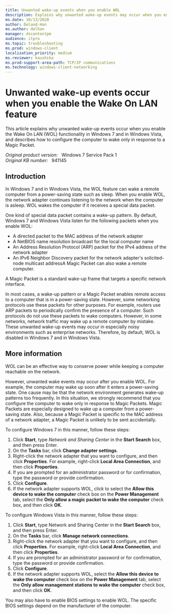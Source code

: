 ```yaml
---
title: Unwanted wake-up events when you enable WOL
description: Explains why unwanted wake-up events may occur when you enable WOL functionality in Windows 7 and in Windows Vista.
ms.date: 10/13/2020
author: Deland-Han
ms.author: delhan
manager: dscontentpm
audience: itpro
ms.topic: troubleshooting
ms.prod: windows-client
localization_priority: medium
ms.reviewer: kaushika
ms.prod-support-area-path: TCP/IP communications
ms.technology: windows-client-networking
---
```

# Unwanted wake-up events occur when you enable the Wake On LAN feature

This article explains why unwanted wake-up events occur when you enable the Wake On LAN (WOL) functionality in Windows 7 and in Windows Vista, and describes how to configure the computer to wake only in response to a Magic Packet.

_Original product version:_ &nbsp; Windows 7 Service Pack 1  
_Original KB number:_ &nbsp; 941145

## Introduction

In Windows 7 and in Windows Vista, the WOL feature can wake a remote computer from a power-saving state such as sleep. When you enable WOL, the network adapter continues listening to the network when the computer is asleep. WOL wakes the computer if it receives a special data packet.

One kind of special data packet contains a wake-up pattern. By default, Windows 7 and Windows Vista listen for the following packets when you enable WOL:

- A directed packet to the MAC address of the network adapter
- A NetBIOS name resolution broadcast for the local computer name
- An Address Resolution Protocol (ARP) packet for the IPv4 address of the network adapter
- An IPv6 Neighbor Discovery packet for the network adapter's solicited-node multicast addressA Magic Packet can also wake a remote computer.

A Magic Packet is a standard wake-up frame that targets a specific network interface.

In most cases, a wake-up pattern or a Magic Packet enables remote access to a computer that is in a power-saving state. However, some networking protocols use these packets for other purposes. For example, routers use ARP packets to periodically confirm the presence of a computer. Such protocols do not use these packets to wake computers. However, in some networks, network traffic may wake up a remote computer by mistake. These unwanted wake-up events may occur in especially noisy environments such as enterprise networks. Therefore, by default, WOL is disabled in Windows 7 and in Windows Vista.

## More information

WOL can be an effective way to conserve power while keeping a computer reachable on the network.

However, unwanted wake events may occur after you enable WOL. For example, the computer may wake up soon after it enters a power-saving state. One cause may be that the network environment generates wake-up patterns too frequently. In this situation, we strongly recommend that you configure the computer to wake only in response to Magic Packets. Magic Packets are especially designed to wake up a computer from a power-saving state. Also, because a Magic Packet is specific to the MAC address of a network adapter, a Magic Packet is unlikely to be sent accidentally.

To configure Windows 7 in this manner, follow these steps:

1. Click **Start**, type *Network and Sharing Center* in the **Start Search**  box, and then press Enter.
2. On the **Tasks** bar, click **Change adapter settings**.
3. Right-click the network adapter that you want to configure, and then click **Properties**. For example, right-click **Local Area Connection**, and then click **Properties**.
4. If you are prompted for an administrator password or for confirmation, type the password or provide confirmation.
5. Click **Configure**.
6. If the network adapter supports WOL, click to select the **Allow this device to wake the computer** check box on the **Power Management** tab, select the **Only allow a magic packet to wake the computer** check box, and then click **OK**.

To configure Windows Vista in this manner, follow these steps:

1. Click **Start**, type Network and Sharing Center in the **Start Search**  box, and then press Enter.
2. On the **Tasks** bar, click **Manage network connections**.
3. Right-click the network adapter that you want to configure, and then click **Properties**. For example, right-click **Local Area Connection**, and then click **Properties**.
4. If you are prompted for an administrator password or for confirmation, type the password or provide confirmation.
5. Click **Configure**.
6. If the network adapter supports WOL, select the **Allow this device to wake the computer** check box on the **Power Management** tab, select the **Only allow management stations to wake the computer** check box, and then click **OK**.

You may also have to enable BIOS settings to enable WOL. The specific BIOS settings depend on the manufacturer of the computer.
